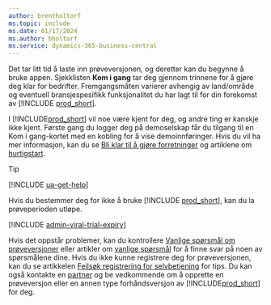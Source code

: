 ```yaml
---
author: brentholtorf
ms.topic: include
ms.date: 01/17/2024
ms.author: bholtorf
ms.service: dynamics-365-business-central
---
```

<!--1. Go to **[Dynamics 365 Business Central product](https://www.microsoft.com/en-us/dynamics-365/products/business-central)** page, and choose the **Try for free** button.-->  

Det tar litt tid å laste inn prøveversjonen, og deretter kan du begynne å bruke appen. Sjekklisten **Kom i gang** tar deg gjennom trinnene for å gjøre deg klar for bedrifter. Fremgangsmåten varierer avhengig av land/område og eventuell bransjespesifikk funksjonalitet du har lagt til for din forekomst av [!INCLUDE [prod_short](prod_short.md)].  

I [!INCLUDE[prod_short](prod_short.md)] vil noe være kjent for deg, og andre ting er kanskje ikke kjent. Første gang du logger deg på demoselskap får du tilgang til en Kom i gang-kortet med en kobling for å vise demoinnføringer. Hvis du vil ha mer informasjon, kan du se [Bli klar til å gjøre forretninger](../ui-get-ready-business.md) og artiklene om [hurtigstart](../quick-start-business-central.md).  

> [!TIP]
> [!INCLUDE [ua-get-help](ua-get-help.md)]

Hvis du bestemmer deg for ikke å bruke [!INCLUDE [prod_short](prod_short.md)], kan du la prøveperioden utløpe.  

[!INCLUDE [admin-viral-trial-expiry](admin-viral-trial-expiry.md)]

Hvis det oppstår problemer, kan du kontrollere [Vanlige spørsmål om prøveversjoner](../trial-faq.md) eller artikler om [vanlige spørsmål](../across-faq.yml) for å finne svar på noen av spørsmålene dine. Hvis du ikke kunne registrere deg for prøveversjonen, kan du se artikkelen [Feilsøk registrering for selvbetjening](../ui-troubleshoot-self-signup.md) for tips. Du kan også kontakte en [partner](/dynamics365/business-central/across-faq#how-do-i-find-a-reselling-partner) og be vedkommende om å opprette en prøveversjon eller en annen type forhåndsversjon av [!INCLUDE[prod_short](prod_short.md)] for deg.  
